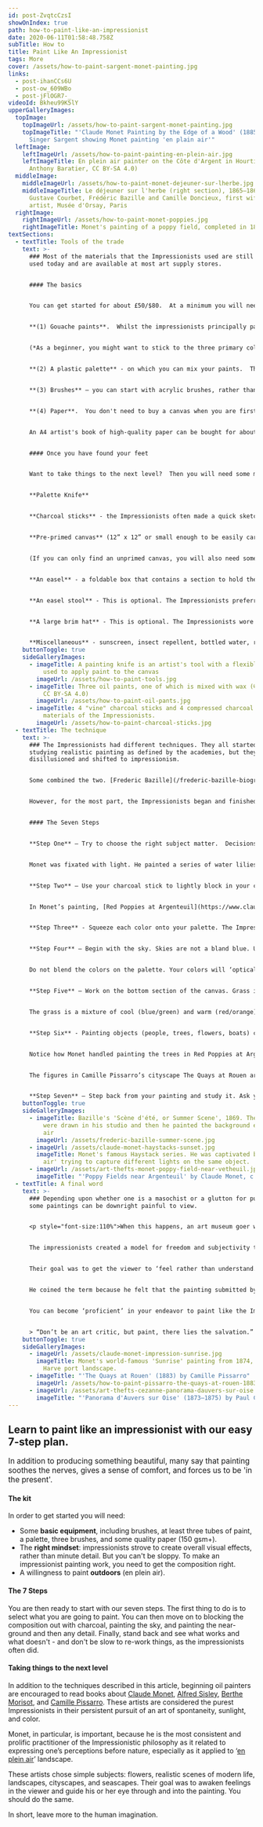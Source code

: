 ```yaml
---
id: post-ZvqtcCzsI
showOnIndex: true
path: how-to-paint-like-an-impressionist
date: 2020-06-11T01:58:48.758Z
subTitle: How to
title: Paint Like An Impressionist
tags: More
cover: /assets/how-to-paint-sargent-monet-painting.jpg
links:
  - post-ihanCCs6U
  - post-ow_609WBo
  - post-jFlOGR7-_
videoId: Bkheu99K5lY
upperGalleryImages:
  topImage:
    topImageUrl: /assets/how-to-paint-sargent-monet-painting.jpg
    topImageTitle: "'Claude Monet Painting by the Edge of a Wood' (1885) by John
      Singer Sargent showing Monet painting 'en plain air'"
  leftImage:
    leftImageUrl: /assets/how-to-paint-painting-en-plein-air.jpg
    leftImageTitle: En plein air painter on the Côte d'Argent in Hourtin, France (©
      Anthony Baratier, CC BY-SA 4.0)
  middleImage:
    middleImageUrl: /assets/how-to-paint-monet-dejeuner-sur-lherbe.jpg
    middleImageTitle: Le déjeuner sur l'herbe (right section), 1865–1866, with
      Gustave Courbet, Frédéric Bazille and Camille Doncieux, first wife of the
      artist, Musée d'Orsay, Paris
  rightImage:
    rightImageUrl: /assets/how-to-paint-monet-poppies.jpg
    rightImageTitle: Monet's painting of a poppy field, completed in 1873
textSections:
  - textTitle: Tools of the trade
    text: >-
      ### Most of the materials that the Impressionists used are still being
      used today and are available at most art supply stores.


      #### The basics


      You can get started for about £50/$80.  At a minimum you will need:


      **(1) Gouache paints**.  Whilst the impressionists principally painted using oil paints, you can start out using gouache (a thick water-based paint).  At a minimum, you will need four colours: titanium white, cadmium red, cadmium yellow, and cobalt blue*.  But you can purchase starter sets with 8 x 60ml tubes of a variety of different colours for about £35 ($50).  


      (*As a beginner, you might want to stick to the three primary colors. From these three, you can produce the full colour spectrum. As you probably learned in elementary school, red, yellow, and blue are primary colors and when two primary colors are mixed, they create secondary colors, e.g., red + blue = purple, blue + yellow = green, and red + yellow = orange. Tertiary colors are formed by mixing a primary color with a secondary color, e.g., red/orange. The Impressionists did not use black oil paint or any clear glazes.)


      **(2) A plastic palette** - on which you can mix your paints.  They can be bought for £2-3/$4-5.   


      **(3) Brushes** – you can start with acrylic brushes, rather than splashing out on hog bristle.  We suggest starting with a short flat brush, a long flat brush, and round sizes 4, 8, and 3.  Starter sets of brushes can be bought for about £10/$15. 


      **(4) Paper**.  You don't need to buy a canvas when you are first starting out.  But make sure that you buy the thickest artist's paper that you can find (a minimum of 150 g/sm).  The paper is still likely to bend a little when large quantities of paint are applied to it.  


      An A4 artist's book of high-quality paper can be bought for about £10/$15.  


      #### Once you have found your feet


      Want to take things to the next level?  Then you will need some more kit.


      **Palette Knife**


      **Charcoal sticks** - the Impressionists often made a quick sketch of what they wanted to paint.


      **Pre-primed canvas** (12” x 12” or small enough to be easily carried)


      (If you can only find an unprimed canvas, you will also need some gesso. You will need to apply at least three coats of gesso to the canvas with a large inexpensive utility brush. When the surface dries, lightly sand away any rough spots.  Cover the white canvas with a light paint, preferably light yellow. This will lessen the glare on the white surface.)


      **An easel** - a foldable box that contains a section to hold the canvas, drawers for paints.


      **An easel stool** - This is optional. The Impressionists preferred standing up.


      **A large brim hat** - This is optional. The Impressionists wore them to guard against a glare from the sun.


      **Miscellaneous** - sunscreen, insect repellent, bottled water, red wine!
    buttonToggle: true
    sideGalleryImages:
      - imageTitle: A painting knife is an artist's tool with a flexible steel blade
          used to apply paint to the canvas
        imageUrl: /assets/how-to-paint-tools.jpg
      - imageTitle: Three oil paints, one of which is mixed with wax (© Rhododendrites,
          CC BY-SA 4.0)
        imageUrl: /assets/how-to-paint-oil-pants.jpg
      - imageTitle: 4 "vine" charcoal sticks and 4 compressed charcoal sticks. Drawing
          materials of the Impressionists.
        imageUrl: /assets/how-to-paint-charcoal-sticks.jpg
  - textTitle: The technique
    text: >-
      ### The Impressionists had different techniques. They all started out
      studying realistic painting as defined by the academies, but they became
      disillusioned and shifted to impressionism.


      Some combined the two. [Frederic Bazille](/frederic-bazille-biography) was a peer of Monet, Sisley, and Renoir. He died in the Franco-Prussian War in 1870 and didn’t get a chance to help advance the Impressionistic Movement. In his painting, Scene d’ete, the human figures were drawn in his studio and then he painted the background en plein air.


      However, for the most part, the Impressionists began and finished their paintings outside and reportedly finished a painting in one day. If you want to recreate their works, here's a seven-step plan.


      #### The Seven Steps


      **Step One** – Try to choose the right subject matter.  Decisions need to be made as to where to go, what to see, and what time of day. The time of day will determine the lighting conditions. It need not be a grandiose endeavor. A scene in a park, garden, beach, lake, etc. is perfectly acceptable. Light was important to the Impressionists.


      Monet was fixated with light. He painted a series of water lilies and haystacks at different times of the day to capture the changing light. He loved sunsets and twilight. To him, this time of day provided the dramatic light that he relished.


      **Step Two** – Use your charcoal stick to lightly block in your composition. Draw basic shapes and keep it simple. Have some idea as to where you want everything to go. Avoid trying to include everything. If something is not essential, leave it out. 


      In Monet’s painting, [Red Poppies at Argenteuil](https://www.claude-monet.com/the-poppy-field.jsp), the composition is easily discernible. The canvas has been divided into two sections and the bottom section has been divided into two parts.


      **Step Three** - Squeeze each color onto your palette. The Impressionists mixed their colors on the canvas rather than on the palette. This saved a step, but is better avoided for the novice. 


      **Step Four** – Begin with the sky. Skies are not a bland blue. Use a large brush and move the brush across the canvas with dash strokes. Use different colors and allow the bottom color to ‘peak through.’ Dash strokes or hatching (closely spaced parallel lines) will enable the eye to see purple tones when red is painted over blue, or orange tones when red is painted over yellow. This is often referred to as ‘broken color.’ 


      Do not blend the colors on the palette. Your colors will ‘optically’ blend together when viewed from a distance. Pile one color on top of the other. Your palette knife can also be used to add texture. In Monet’s painting, Twilight in Venice, you will notice myriad broken colors.


      **Step Five** – Work on the bottom section of the canvas. Grass is not a bland green. Using the same approach, use your blues, reds, and yellows. Notice the composition and the treatment of the grass in Monet’s The Cliff Walk – Pourville. The dark colors are made by mixing the three colors together. Once again, use a large brush and crosshatch (lines placed at an angle to one another). Another excellent treatment of grass is seen in [Camille Pissarro’s](/camille-pissarro-biography) Bazin Court – Sunset.


      The grass is a mixture of cool (blue/green) and warm (red/orange) colors. In your painting, choose a dominant color and then accent it. In Pissarro’s painting you will notice that blue is the dominant color. Also, notice the shade areas. They’re blue as well.  


      **Step Six** - Painting objects (people, trees, flowers, boats) can be intimidating. The good news is that the Impressionists were not concerned with details in their paintings. Their intent was to give an ‘impression’ of the object.


      Notice how Monet handled painting the trees in Red Poppies at Argenteuil. They’re very simple. Also, the details of the two figures in the middle ground and foreground are not discernible. The eye is drawn to the red poppies (the title of the painting). The ‘impression’ of poppies is achieved by ‘stippling’ (small dots). It should be noted here that Monet’s treatment of the poppies should not be confused with Georges Seurat’s technique of ‘pointillism.’ He was a ‘post-Impressionistic’ painter. Also, Vincent van Gogh used bold strokes, but, he, too, was a ‘post-Impressionist painter.’


      The figures in Camille Pissarro’s cityscape The Quays at Rouen are not detailed drawings. Once again, an ‘impression’ of a person is painted. Berthe Morisot’s painting, Wheat Field, is another example of how figures can be treated. They are not stick figures, but rounded or elongated forms.


      **Step Seven** – Step back from your painting and study it. Ask yourself if you’ve captured the light or does the painting draw you in. If you’re satisfied, give your work a title. This helps the viewer.
    buttonToggle: true
    sideGalleryImages:
      - imageTitle: Bazille's 'Scène d'été, or Summer Scene', 1869. The human figures
          were drawn in his studio and then he painted the background en plein
          air
        imageUrl: /assets/frederic-bazille-summer-scene.jpg
      - imageUrl: /assets/claude-monet-haystacks-sunset.jpg
        imageTitle: Monet's famous Haystack series. He was captivated by how 'en plain
          air' trying to capture different lights on the same object.
      - imageUrl: /assets/art-thefts-monet-poppy-field-near-vetheuil.jpg
        imageTitle: "'Poppy Fields near Argenteuil' by Claude Monet, c. 1875"
  - textTitle: A final word
    text: >-
      ### Depending upon whether one is a masochist or a glutton for punishment,
      some paintings can be downright painful to view.


      <p style="font-size:110%">When this happens, an art museum goer will usually shake his or her head and say, “I don’t understand art, but I know what I like.”</p>


      The impressionists created a model for freedom and subjectivity that promoted artistic freedom. 


      Their goal was to get the viewer to ‘feel rather than understand.’ Louis Leroy was the art critic who originated the word ‘Impressionism’ when he saw Monet’s painting, Impression – Sunrise, in 1874, depicting a Le Harve port landscape.


      He coined the term because he felt that the painting submitted by Monet was not carefully composed or life-like, in keeping with tradition and the Parisian taste.


      You can become ‘proficient’ in your endeavor to paint like the Impressionists, but it will take time and practice to become ‘good’ at painting like the Impressionists. In the meantime, as Paul Cezanne states, 


      > “Don’t be an art critic, but paint, there lies the salvation.”
    buttonToggle: true
    sideGalleryImages:
      - imageUrl: /assets/claude-monet-impression-sunrise.jpg
        imageTitle: Monet's world-famous 'Sunrise' painting from 1874, depicting a Le
          Harve port landscape.
      - imageTitle: "'The Quays at Rouen' (1883) by Camille Pissarro"
        imageUrl: /assets/how-to-paint-pissarro-the-quays-at-rouen-1883.jpg
      - imageUrl: /assets/art-thefts-cezanne-panorama-dauvers-sur-oise.jpg
        imageTitle: "'Panorama d'Auvers sur Oise' (1873–1875) by Paul Cezanne"
---
```

## Learn to paint like an impressionist with our easy 7-step plan.

<p style="font-size:110%">In addition to producing something beautiful, many say that painting soothes the nerves, gives a sense of comfort, and forces us to be 'in the present'.</p>

#### The kit

In order to get started you will need:

* Some **basic equipment**, including brushes, at least three tubes of paint, a palette, three brushes, and  some quality paper (150 gsm+).
* The **right mindset**: impressionists strove to create overall visual effects, rather than minute detail.  But you can't be sloppy.  To make an impressionist painting work, you need to get the composition right.
* A willingness to paint **outdoors** (en plein air).

#### The 7 Steps

You are then ready to start with our seven steps.  The first thing to do is to select what you are going to paint.  You can then move on to blocking the composition out with charcoal, painting the sky, and painting the near-ground and then any detail.  Finally, stand back and see what works and what doesn't - and don't be slow to re-work things, as the impressionists often did.  

#### Taking things to the next level

In addition to the techniques described in this article, beginning oil painters are encouraged to read books about [Claude Monet](/claude-monet-biography), [Alfred Sisley](/alfred-sisley-biography), [Berthe Morisot](/berthe-morisot-biography), and [Camille Pissarro](/camille-pissarro-biography). These artists are considered the purest Impressionists in their persistent pursuit of an art of spontaneity, sunlight, and color.

Monet, in particular, is important, because he is the most consistent and prolific practitioner of the Impressionistic philosophy as it related to expressing one’s perceptions before nature, especially as it applied to ‘[en plein air](https://en.wikipedia.org/wiki/En_plein_air)’ landscape.

These artists chose simple subjects: flowers, realistic scenes of modern life, landscapes, cityscapes, and seascapes. Their goal was to awaken feelings in the viewer and guide his or her eye through and into the painting. You should do the same.  

In short, leave more to the human imagination.